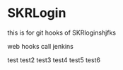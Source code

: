 # SKRLogin
this is for git hooks  of SKRloginshjfks

web hooks call jenkins


test
test2
test3
test4
test5
test6
